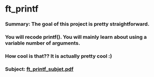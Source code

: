 # ft_printf
### Summary: The goal of this project is pretty straightforward. 
### You will recode printf(). You will mainly learn about using a variable number of arguments. 
### How cool is that?? It is actually pretty cool :)
### Subject: [ft_printf_subjet.pdf](https://github.com/jlopez-i/Printf/files/9812036/ft_printf_subjet.pdf)
